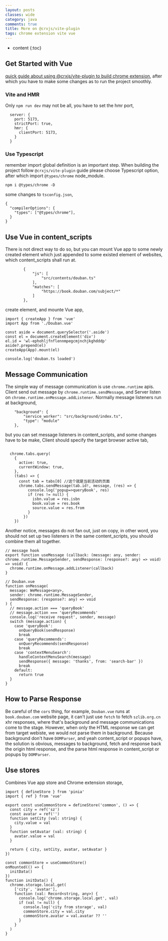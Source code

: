 ```yaml
---
layout: posts
classes: wide
category: java
comments: true
title: More on @crxjs/vite-plugin
tags: chrome extension vite vue
---
```

* content
{:toc}

## Get Started with Vue
[quick guide about using @crxjs/vite-plugin to build chrome extension](https://crxjs.dev/vite-plugin/getting-started/vue/create-project), after which you have to make some changes as to run the project smoothly.

### Vite and HMR
Only `npm run dev` may not be all, you have to set the hmr port,
```
  server: {
    port: 5173,
    strictPort: true,
    hmr: {
      clientPort: 5173,
    }
  }
```
### Use Typescript
remember import global definition is an important step. When building the project follow `@crxjs/vite-plugin` guide please choose Typescript option, after which import `@types/chrome` node_module.
```
npm i @types/chrome -D
```
some changes to `tsconfig.json`,
```
{
  "compilerOptions": {
    "types": ["@types/chrome"],
  }
}
```

## Use Vue in content_scripts
There is not direct way to do so, but you can mount Vue app to some newly created element which just appended to some existed element of websites, which content_scripts shall run at.
```
        {
            "js": [
                "src/contents/douban.ts"
            ],
            "matches": [
                "https://book.douban.com/subject/*"
            ]
        },
```
create element, and mounte Vue app,
```
import { createApp } from 'vue'
import App from './Douban.vue'

const aside = document.querySelector('.aside')
const el = document.createElement('div')
el.id = 'wl-ephohljfnflennmpegcmjnchjkghdddp'
aside?.prepend(el)
createApp(App).mount(el)

console.log('douban.ts loaded')
```

## Message Communication
The simple way of message communication is use `chrome.runtime` apis. Client send out message by `chrome.runtime.sendMessage`, and Server listen on `chrome.runtime.onMessage.addListener`. Normally message listeners run at background,
```
    "background": {
        "service_worker": "src/background/index.ts",
        "type": "module"
    },
```
but you can set message listeners in content_scripts, and some changes have to be make,
Client should specify the target browser active tab,
```

  chrome.tabs.query(
    {
      active: true,
      currentWindow: true,
    },
    (tabs) => {
      const tab = tabs[0] //这个就是当前活动的页面
      chrome.tabs.sendMessage(tab.id!, message, (res) => {
          console.log('popup=>queryBook', res)
          if (res != null) {
            isbn.value = res.isbn
            book.value = res.book
            source.value = res.from
          }
        })
    })
```
Another notice, messages do not fan out, just on copy, in other word, you should not set up two listeners in the same content_scripts, you should combine them all together.
```
// message hook
export function useMessage (callback: (message: any, sender: chrome.runtime.MessageSender, sendResponse: (response?: any) => void) => void) {
  chrome.runtime.onMessage.addListener(callback)
}
```
```
// Douban.vue
function onMessage(
  message: WeMessage<any>,
  sender: chrome.runtime.MessageSender,
  sendResponse: (response?: any) => void
) {
  // message.action === 'queryBook'
  // message.action === 'queryRecommends'
  console.log('receive request', sender, message)
  switch (message.action) {
    case 'queryBook':
      onQueryBook(sendResponse)
      break
    case 'queryRecommends':
      onQueryRecommends(sendResponse)
      break
    case 'contextMenuSearch':
      handleContextMenuSearch(message)
      sendResponse({ message: 'thanks', from: 'search-bar' })
      break
    default:
      return true
  }
}
```



## How to Parse Response
Be careful of the `cors` thing, for example, `Douban.vue` runs at `book.douban.com` website page, it can't just use `fetch` to fetch `szlib.org.cn` xhr responses, where that's background and message communications come to the stage. However, when only the HTML response we can get from target webiste, we would not parse them in background. Because background don't have `DOMParser`, and yeah content_script or popups have, the solution is obvious, messages to background, fetch and response back the origin html response, and the parse html response in content_script or popups by `DOMParser`.

## Use stores
Combines Vue app store and Chrome extension storage,
```
import { defineStore } from 'pinia'
import { ref } from 'vue'

export const useCommonStore = defineStore('common', () => {
  const city = ref('sz')
  const avatar = ref('')
  function setCity (val: string) {
    city.value = val
  }
  function setAvatar (val: string) {
    avatar.value = val
  }

  return { city, setCity, avatar, setAvatar }
})
```
```
const commonStore = useCommonStore()
onMounted(() => {
  initData()
})
function initData() {
  chrome.storage.local.get(
    ['city', 'avatar'],
    function (val: Record<string, any>) {
      console.log('chrome.storage.local.get', val)
      if (val != null) {
        console.log('city from storage', val)
        commonStore.city = val.city
        commonStore.avatar = val.avatar ?? ''
      }
    }
  )
}
```
    